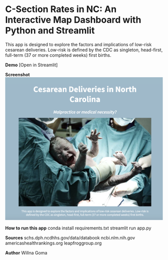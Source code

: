 <h1><strong>C-Section Rates in NC: An Interactive Map Dashboard with Python and Streamlit </strong></h1>

This app is designed to explore the factors and implications of low-risk cesarean deliveries.  Low-risk is defined by the CDC as singleton, head-first, full-term (37 or more completed weeks) first births. 

**Demo**
[Open in Streamlit]

**Screenshot**
![Logo](/GitHubScreenshot.png)

**How to run this app**
conda install requirements.txt
streamlit run app.py

**Sources**
schs.dph.ncdhhs.gov/data/databook 
ncbi.nlm.nih.gov
americashealthrankings.org
leapfroggroup.org

**Author**
Willna Goma
